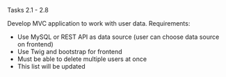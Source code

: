 Tasks 2.1 - 2.8

Develop MVC application to work with user data. Requirements:

 - Use MySQL or REST API as data source (user can choose data source on frontend)
 - Use Twig and bootstrap for frontend
 - Must be able to delete multiple users at once
 - This list will be updated